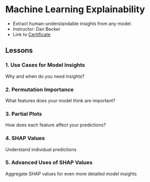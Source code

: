 # Machine Learning Explainability
* Extract human-understandable insights from any model.
* Instructor: Dan Becker
* Link to [Certificate](https://www.kaggle.com/learn/certification/ayushrijain/machine-learning-explainability)

## Lessons
### 1. Use Cases for Model Insights
Why and when do you need insights?
### 2. Permutation Importance
What features does your model think are important?
### 3. Partial Plots
How does each feature affect your predictions?
### 4. SHAP Values
Understand individual predictions
### 5. Advanced Uses of SHAP Values
Aggregate SHAP values for even more detailed model insights